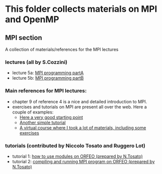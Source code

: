  # This folder collects materials on MPI and OpenMP

 ## MPI section 

A collection of materials/references for the MPI lectures 


### lectures (all by S.Cozzini)
 
 - lecture 5a: [MPI programming partA ](lecture05-MPI-Programming-A.pdf)
 - lecture 5b: [MPI programming partB ](lecture05-MPI-Programming-B.pdf)


### Main references for MPI lectures: 

 - chapter 9 of reference 4 is a nice and detailed introduction to MPI. 
 - exercises and tutorials on  MPI are present all over the web. Here a couple of examples:
    - [Here a very good starting point](https://www.mcs.anl.gov/research/projects/mpi/tutorial/index.html)
    - [Another simple tutorial](https://mpitutorial.com/tutorials/) 
    - [A virtual course where I took a lot of materials, including some exercises](https://cvw.cac.cornell.edu/MPIP2P/)
 
### tutorials  (contributed by Niccolo Tosato and Ruggero Lot)
  - tutorial 1: [how to use modules on ORFEO (prepared by N.Tosato)](tutorial_module_system.md)
  - tutorial 2: [compiling and running MPI program on ORFEO (prepared by N.Tosato)](compiling-and-running-mpi-programs.md)
